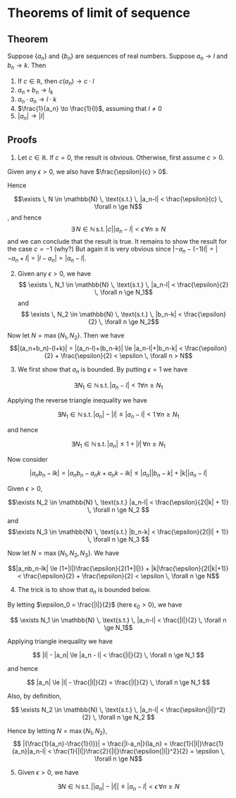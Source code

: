 # Theorems of limit of sequence

## Theorem
Suppose ${\{a_n\}}$ and ${\{b_n\}}$ are sequences of real numbers.
Suppose $a_n \to l$ and $b_n \to k$. Then
1. If $c \in \mathbb{R}$, then $c(a_n) \to c \cdot l$
2. $a_n+b_n \to l_k$
3. $a_n \cdot a_n \to l \cdot k$
4. $\frac{1}{a_n} \to \frac{1}{l}$, assuming that $l \ne 0$
5. $|a_n| \to |l|$

## Proofs

1. Let $c \in \mathbb{R}$. If $c = 0$, the result is obvious. Otherwise, first assume $c > 0$.

Given any $\epsilon > 0$, we also have $\frac{\epsilon}{c} > 0$.

Hence

$$\exists \, N \in \mathbb{N} \, \text{s.t.} \, |a_n-l| < \frac{\epsilon}{c} \, \forall n \ge N$$
, and hence
$$\exists \, N \in \mathbb{N} \, \text{s.t.} \, |c||a_n-l| < \epsilon \, \forall n \ge N$$
and we can conclude that the result is true. It remains to show the result for the case $c=-1$ (why?)
But again it is very obvious since $|-a_n-(-1)l|=|-a_n+l|=|l-a_n|=|a_n-l|$.

2. Given any $\epsilon > 0$, we have
$$ \exists \, N_1 \in \mathbb{N} \, \text{s.t.} \, |a_n-l| < \frac{\epsilon}{2} \, \forall n \ge N_1$$
and
$$ \exists \, N_2 \in \mathbb{N} \, \text{s.t.} \, |b_n-k| < \frac{\epsilon}{2} \, \forall n \ge N_2$$

Now let $N=\max{\{N_1, N_2\}}$. Then we have
$$|(a_n+b_n)-(l+k)| = |(a_n-l)+(b_n-k)| \le |a_n-l|+|b_n-k| < \frac{\epsilon}{2} + \frac{\epsilon}{2} < \epsilon \, \forall n > N$$

3. We first show that $a_n$ is bounded. By putting $\epsilon = 1$ we have

$$ \exists N_1 \in \mathbb{N} \, \text{s.t.} \, |a_n-l| < 1 \forall n \ge N_1 $$

Applying the reverse triangle inequality we have

$$ \exists N_1 \in \mathbb{N} \, \text{s.t.} \, |a_n|-|l| \le |a_n-l| < 1 \, \forall n \ge N_1 $$

and hence

$$ \exists N_1 \in \mathbb{N} \, \text{s.t.} \, |a_n| \le 1 + |l| \, \forall n \ge N_1 $$

Now consider

$$ |a_nb_n - lk| = |a_nb_n - a_nk + a_nk - lk| \le |a_n||b_n - k| + |k||a_n - l| $$

Given $\epsilon > 0$,

$$\exists N_2 \in \mathbb{N} \, \text{s.t.} |a_n-l| < \frac{\epsilon}{2(|k| + 1)} \, \forall n \ge N_2 $$
and
$$\exists N_3 \in \mathbb{N} \, \text{s.t.} |b_n-k| < \frac{\epsilon}{2(|l| + 1)} \, \forall n \ge N_3 $$

Now let $N = \max\{N_1, N_2, N_3\}$. We have

$$|a_nb_n-lk| \le (1+|l|)\frac{\epsilon}{2(1+|l|)} + |k|\frac{\epsilon}{2(|k|+1)} < \frac{\epsilon}{2} + \frac{\epsilon}{2} < \epsilon \, \forall n \ge N$$

4. The trick is to show that $a_n$ is bounded below.

By letting $\epsilon_0 = \frac{|l|}{2}$ (here $\epsilon_0 > 0$), we have

$$ \exists N_1 \in \mathbb{N} \, \text{s.t.} \, |a_n-l| < \frac{|l|}{2} \, \forall n \ge N_1$$

Applying triangle inequality we have

$$ |l| - |a_n| \le |a_n - l| < \frac{|l|}{2} \, \forall n \ge N_1 $$

and hence

$$ |a_n| \le |l| - \frac{|l|}{2} = \frac{|l|}{2} \, \forall n \ge N_1 $$

Also, by definition,

$$ \exists N_2 \in \mathbb{N} \, \text{s.t.} \, |a_n-l| < \frac{\epsilon{|l|}^2}{2} \, \forall n \ge N_2 $$

Hence by letting $N = \max\{N_1, N_2\}$,
$$ |{\frac{1}{a_n}-\frac{1}{l}}| = \frac{|l-a_n|}{la_n} = \frac{1}{|l|}\frac{1}{a_n}|a_n-l| < \frac{1}{|l|}\frac{2}{|l|}\frac{\epsilon{|l|}^2}{2} = \epsilon \, \forall n \ge N$$

5. Given $\epsilon > 0$, we have

$$ \exists N \in \mathbb{N} \, \text{s.t.} \, |{|a_n|-|l|}| \le |a_n-l| < \epsilon \, \forall n \ge N $$
